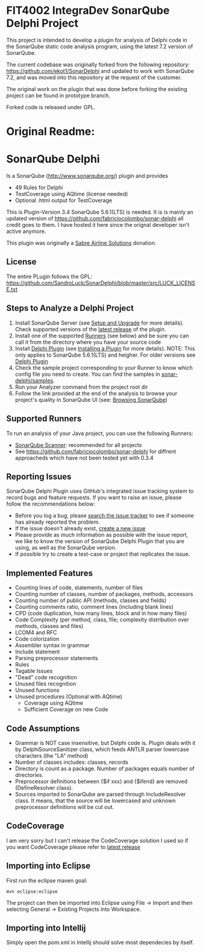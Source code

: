 FIT4002 IntegraDev SonarQube Delphi Project
================
This project is intended to develop a plugin for analysis of Delphi code in the SonarQube static code analysis program, using the latest 7.2 version of SonarQube.

The current codebase was originally forked from the following repository: https://github.com/ekot1/SonarDelphi and updated to work with SonarQube 7.2, and was moved into this repository at the request of the customer. 

The original work on the plugin that was done before forking the existing project can be found in prototype branch.

Forked code is released under GPL.

Original Readme:
==================

SonarQube Delphi
================
Is a SonarQube (http://www.sonarqube.org/) plugin and provides
  * 49 Rules for Delphi
  * TestCoverage using AQtime (license needed)
   * Optional .html output for TestCoverage

This is Plugin-Version 3.4 SonarQube 5.6.1(LTS) is needed. 
It is is mainly an updated version of https://github.com/fabriciocolombo/sonar-delphi all credit goes to them.
I have hosted it here since the orignal developer isn't active anymore.

This plugin was originally a [Sabre Airline Solutions](http://www.sabreairlinesolutions.com/home/) donation.

License
---------------------------------------------------------------------------------------
The entire PLugin follows the GPL: https://github.com/SandroLuck/SonarDelphi/blob/master/src/LUCK_LICENSE.txt

Steps to Analyze a Delphi Project
------------------------------------------------

1. Install SonarQube Server (see [Setup and Upgrade](http://docs.sonarqube.org/display/SONAR/Setup+and+Upgrade) for more details). Check supported versions of the [latest release](https://github.com/fabriciocolombo/sonar-delphi/releases/latest) of the plugin.
2. Install one of the supported [Runners](#supported-runners) (see below) and be sure you can call it from the directory where you have your source code
3. Install [Delphi Plugin](https://github.com/SandroLuck/SonarDelphi/releases) (see [Installing a Plugin](http://docs.sonarqube.org/display/SONAR/Installing+a+Plugin)  for more details).
 NOTE: This only applies to SonarQube 5.6.1(LTS) and heigher. For older versions see [Delphi Plugin](https://github.com/fabriciocolombo/sonar-delphi/releases)
4. Check the sample project corresponding to your Runner to know which config file you need to create. You can find the samples in [sonar-delphi/samples](https://github.com/fabriciocolombo/sonar-delphi/tree/master/samples).
5. Run your Analyzer command from the project root dir
6. Follow the link provided at the end of the analysis to browse your project's quality in SonarQube UI (see: [Browsing SonarQube](http://docs.sonarqube.org/display/SONAR/Browsing+SonarQube))

Supported Runners
----------------------------
 To run an analysis of your Java project, you can use the following Runners:

* [SonarQube Scanner](http://docs.sonarqube.org/display/SCAN/Analyzing+with+SonarQube+Scanner): recommended for all projects 
* See https://github.com/fabriciocolombo/sonar-delphi for diffrent approacheds which have not been tested yet with 0.3.4

Reporting Issues
----------------------------
SonarQube Delphi Plugin uses GitHub's integrated issue tracking system to record bugs and feature
requests. If you want to raise an issue, please follow the recommendations below:

* Before you log a bug, please [search the issue tracker](https://github.com/SandroLuck/SonarDelphi/issues)
  to see if someone has already reported the problem.
* If the issue doesn't already exist, [create a new issue](https://github.com/SandroLuck/SonarDelphi/issues/new)
* Please provide as much information as possible with the issue report, we like to know
  the version of SonarQube Delphi Plugin that you are using, as well as the SonarQube version.
* If possible try to create a test-case or project that replicates the issue. 

Implemented Features
------------------------------------------

* Counting lines of code, statements, number of files
* Counting number of classes, number of packages, methods, accessors
* Counting number of public API (methods, classes and fields)
* Counting comments ratio, comment lines (including blank lines)
* CPD (code duplication, how many lines, block and in how many files)
* Code Complexity (per method, class, file; complexity distribution over methods, classes and files)
* LCOM4 and RFC
* Code colorization
* Assembler syntax in grammar
* Include statement
* Parsing preprocessor statements
* Rules
* Tagable Issues
* "Dead" code recognition
* Unused files recognition
* Unused functions
* Unused procedures
(Optional with AQtime)
  * Coverage using AQtime
  * Sufficient Coverage on new Code 
  
Code Assumptions
----------------------------------

* Grammar is NOT case insensitive, but Delphi code is. Plugin deals with it by DelphiSourceSanitizer class, which feeds ANTLR parser lowercase characters (the "LA" method)
* Number of classes includes: classes, records
* Directory is count as a package. Number of packages equals number of directories.
* Preprocessor definitions between {$if xxx} and {$ifend} are removed (DefineResolver class).
* Sources imported to SonarQube are parsed through IncludeResolver class. It means, that the source will be lowercased and unknown preprocessor definitions will be cut out.

CodeCoverage
-------------------------------
I am very sorry but I can't release the CodeCoverage solution I used so if you want CodeCoverage please refer to [latest release](https://github.com/fabriciocolombo/sonar-delphi/releases/latest)

Importing into Eclipse
-------------------------------
First run the eclipse maven goal:

    mvn eclipse:eclipse

The project can then be imported into Eclipse using File -> Import and then selecting General -> Existing Projects into Workspace.

Importing into Intellij
-------------------------------
Simply open the pom.xml in Intellij should solve most dependecies by itself.

